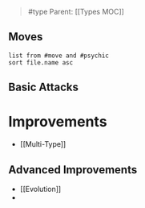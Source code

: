 > #type
> Parent: [[Types MOC]]

## Moves
```dataview
list from #move and #psychic 
sort file.name asc
```

## Basic Attacks



# Improvements
- [[Multi-Type]]

## Advanced Improvements
- [[Evolution]]
- 